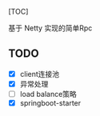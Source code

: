 [TOC]

基于 Netty 实现的简单Rpc

## TODO

* [x] client连接池
* [x] 异常处理
* [ ] load balance策略
* [x] springboot-starter 
